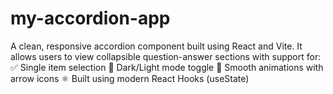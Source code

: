 # my-accordion-app
A clean, responsive accordion component built using React and Vite. It allows users to view collapsible question-answer sections with support for:  ✅ Single item selection  🌙 Dark/Light mode toggle  🎯 Smooth animations with arrow icons  ⚛️ Built using modern React Hooks (useState)
